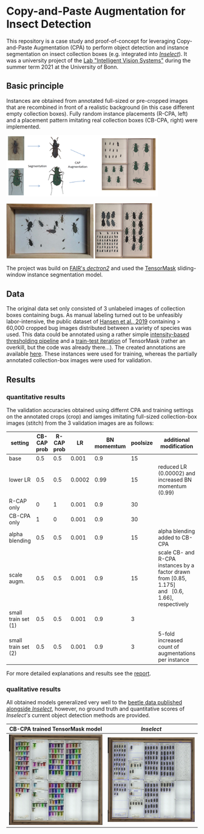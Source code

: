 # Copy-and-Paste Augmentation for Insect Detection

This repository is a case study and proof-of-concept for leveraging Copy-and-Paste Augmentation (CPA) to perform object detection and instance segmentation on insect collection boxes (e.g. integrated into [*Inselect*](https://naturalhistorymuseum.github.io/inselect/)). It was a university project of the [Lab "Intelligent Vision Systems"](http://vsteinhage.github.io/HTML/pg.html) during the summer term 2021 at the University of Bonn.

## Basic principle
Instances are obtained from annotated full-sized or pre-cropped images that are recombined in front of a realistic background (in this case different empty collection boxes). Fully random instance placements (R-CPA, left) and a placement pattern imitating real collection boxes (CB-CPA, right) were implemented.

<img src="images/CPA_demo.png" width="400" />

<p float="left">
  <img src="images/R-CPA_demo.png" width="230" /> 
  <img src="images/CB-CPA_demo.png" width="150" />
</p>

The project was build on [FAIR's *dectron2*](https://github.com/facebookresearch/detectron2) and used the [TensorMask](https://github.com/facebookresearch/detectron2/tree/master/projects/TensorMask) sliding-window instance segmentation model.


## Data
The original data set only consisted of 3 unlabeled images of collection boxes containing bugs. As manual labeling turned out to be unfeasibly labor-intensive, the public dataset of [Hansen et al., 2019](https://zenodo.org/record/3549369#.YVc26JpByUn) containing > 60,000 cropped bug images distributed between a variety of species was used.
This data could be annotated using a rather simple [intensity-based thresholding pipeline](nb/annotation/segment_bugs_from_crops.ipynb) and a [train-test iteration](nb/annotation/Tensormask_bug_seg_2nd_iter.ipynb) of TensorMask (rather an overkill, but the code was already there...).
The created annotations are available [here](https://drive.google.com/drive/folders/1enNtE0Lali2pSQX9vlUsgy130SLXieiq?usp=sharing). These instances were used for training, whereas the partially annotated collection-box images were used for validation.

## Results

### quantitative results 
The validation accuracies obtained using differnt CPA and training settings on the annotated crops (crop) and iamges imitating full-sized collection-box images (stitch) from the 3 validation images are as follows:
<table><thead><tr><th>setting</th><th>CB-CAP prob</th><th>R-CAP prob</th><th>LR</th><th>BN momemtum</th><th>poolsize</th><th>additional modification</th><th>segm. AP crop</th><th>bbox AP crop</th><th>segm. AP stitch</th><th>bbox AP stitch</th></tr></thead><tbody><tr><td>base</td><td>0.5</td><td>0.5</td><td>0.001</td><td>0.9</td><td>15</td><td></td><td>56.7</td><td>70.5</td><td>27.1</td><td>36.3</td></tr><tr><td>lower LR</td><td>0.5</td><td>0.5</td><td>0.0002</td><td>0.99</td><td>15</td><td>reduced LR (0.00002) and increased BN momentum (0.99)</td><td>60.5</td><td>69.4</td><td>28.2</td><td>34.6</td></tr><tr><td>R-CAP only</td><td>0</td><td>1</td><td>0.001</td><td>0.9</td><td>30</td><td></td><td>56.7</td><td>67.2</td><td>27.6</td><td>34.6</td></tr><tr><td>CB-CPA only</td><td>1</td><td>0</td><td>0.001</td><td>0.9</td><td>30</td><td></td><td>55.6</td><td>68.7</td><td>27.3</td><td>37</td></tr><tr><td>alpha blending</td><td>0.5</td><td>0.5</td><td>0.001</td><td>0.9</td><td>15</td><td>alpha blending added to CB-CPA</td><td>58.3</td><td>70.9</td><td>27.3</td><td>36.5</td></tr><tr><td>scale augm.</td><td>0.5</td><td>0.5</td><td>0.001</td><td>0.9</td><td>15</td><td>scale CB- and R-CPA instances by a factor drawn from [0.85, 1.175] and&nbsp;&nbsp;&nbsp;[0.6, 1.66], respectively</td><td>58.5</td><td>70.2</td><td>27.2</td><td>36</td></tr><tr><td>small train set (1)</td><td>0.5</td><td>0.5</td><td>0.001</td><td>0.9</td><td>3</td><td></td><td>57.5</td><td>69.2</td><td>27.5</td><td>36.2</td></tr><tr><td>small train set (2)</td><td>0.5</td><td>0.5</td><td>0.001</td><td>0.9</td><td>3</td><td>5-fold increased count of augmentations per instance</td><td>58.4</td><td>69.9</td><td>27.4</td><td>36.2</td></tr></tbody></table>

For more detailed explanations and results see the [report](report/Instance_Segmentation_on_Large_Scale_Images-ISS-report-Sebastian_Rassmann-2021.pdf).


### qualitative results

All obtained models generalized very well to the [beetle data published alongside *Inselect*](https://data.nhm.ac.uk/dataset/images-for-the-evaluation-of-automatic-image-segmentation-algorithms), however, no ground truth and quantitative scores of *Inselect's* current object detection methods are provided.

CB-CPA trained TensorMask model            |  *Inselect*
:-------------------------:|:-------------------------:
<img src="images/CB-CPA_results.png" width="400" />  |  <img src="images/inselect_results.jpg" width="400" />




